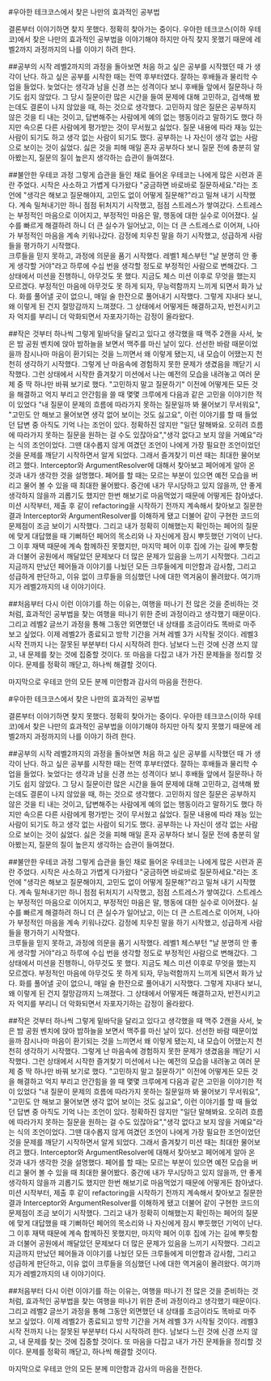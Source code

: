 #우아한 테크코스에서 찾은 나만의 효과적인 공부법

결론부터 이야기하면 찾지 못했다.
정확히 찾아가는 중이다.
우아한 테크코스(이하 우테코)에서 찾은 나만의 효과적인 공부법을 이야기해야 하지만
아직 찾지 못했기 때문에 레벨2까지 과정까지의 나를 이야기 하려 한다.

##공부의 시작
레벨2까지의 과정을 돌아보면 처음 하고 싶은 공부를 시작했던 때 가 생각이 난다.
하고 싶은 공부를 시작한 때는 전역 후부터였다.
잘하는 후배들과 물리학 수업을 들었다.
늦었다는 생각과 남을 신경 쓰는 성격이다 보니 후배들 앞에서 질문하나 하기도 쉽지 않았다.
그 당시 질문이란 많은 시간을 들여 문제에 대해 고민하고, 검색해 봤는데도 결론이 나지 않았을 때, 하는 것으로 생각했다.
고민하지 않은 질문은 공부하지 않은 것을 티 내는 것이고, 답변해주는 사람에게 예의 없는 행동이라고 말하기도 했다
하지만 속으론 다른 사람에게 평가받는 것이 무서웠고 싫었다.
질문 내용에 따라 재능 있는 사람이 되기도 하고 생각 없는 사람이 되기도 했다.
공부하는 나 자신이 생각 없는 사람으로 보이는 것이 싫었다.
싫은 것을 피해 매일 혼자 공부하다 보니 질문 전에 충분히 알아봤는지, 질문의 질이 높은지 생각하는 습관이 들여졌다.

##불안한 우테코 과정
그렇게 습관을 들인 채로 들어온 우테코는 나에게 많은 시련과 혼란 주었다.
시작은 사소하고 가볍게 다가왔다
"궁금하면 바로바로 질문하세요."라는 조언에
"생각은 해보고 질문해야지, 고민도 없이 어떻게 질문해?"라고 밀쳐 내기 시작했다.
계속 밀쳐내기만 하니 점점 뒤처지기 시작했고, 점점 스트레스가 쌓여갔다.
스트레스는 부정적인 마음으로 이어지고, 부정적인 마음은 말, 행동에 대한 실수로 이어졌다.
실수를 빠르게 해결하려 하니 더 큰 실수가 일어났고, 이는 더 큰 스트레스로 이어져, 나아가 부정적인 마음을 계속 키워나갔다.
감정에 치우친 말을 하기 시작했고, 성급하게 사람들을 평가하기 시작했다.  
크루들을 믿지 못하고, 과정에 의문을 품기 시작했다.
레벨1 체스부턴 "날 분명히 안 좋게 생각할 거야"라고 하루에 수십 번을 생각할 정도로 부정적인 사람으로 변해갔다.
그 상태에서 미션을 진행하니, 아무것도 못 했다.
지금도 체스 미션 이후로 무엇을 했는지 모르겠다.
부정적인 마음에 아무것도 못 하게 되자, 무능력함까지 느끼게 되면서 화가 났다.
화를 풀어낼 곳이 없으니, 매일 술 한잔으로 풀어내기 시작했다.
그렇게 지내다 보니, 왜 이렇게 된 건지 절망감까지 느껴졌다.
그 상태에서 어떻게든 해결하고자, 반전시키고자 억지를 부리니 더 악화되면서 자포자기하는 감정이 올라왔다.

##작은 것부터 하나씩
그렇게 밑바닥을 달리고 있다고 생각했을 때 맥주 2캔을 사서, 늦은 밤 공원 벤치에 앉아 밤하늘을 보면서 맥주를 마신 날이 있다.
선선한 바람 때문이었을까 잠시나마 마음이 환기되는 것을 느끼면서 왜 이렇게 됐는지, 내 모습이 어땠는지 천천히 생각하기 시작했다.
그렇게 난 마음속에 경험하지 못한 문제가 생겼음을 깨닫기 시작했다.
그런 상태에서 시작한 즐겨찾기 미션에서 나는 예전의 모습을 내려놓고 여러 문제 중 딱 하나만 바꿔 보기로 했다.
"고민하지 말고 질문하기"
이전에 어떻게든 모든 것을 해결하고 억지 부리고 안간힘을 쓸 때 몇몇 크루에게 다음과 같은 고민을 이야기한 적이 있었다
"내 질문이 문제의 흐름에 따라가지 못하는 질문일까 봐 물어보기 무서워요", "고민도 안 해보고 물어보면 생각 없어 보이는 것도 싫고요",
이런 이야기를 할 때 들었던 답변 중 아직도 기억 나는 조언이 있다.
정확하진 않지만 "일단 말해봐요. 오히려 흐름에 따라가지 못하는 질문을 원하는 걸 수도 있잖아요","생각 없다고 보지 않을 거예요"라는 식의 조언이었다. 
그땐 대수롭지 않게 여겼던 조언이 나에게 가장 필요한 조언이었던 것을 문제를 깨닫기 시작하면서 알게 되었다. 
그래서 즐겨찾기 미션 때는 최대한 물어보려고 했다.
Interceptor와 ArgumentResolver에 대해서 찾아보고 페어에게 알아 온 것과 내가 생각한 것을 설명했다.
페어를 할 때는 모르는 부분이 있으면 예전 모습을 버리고 물어 볼 수 있을 때 최대한 물어봤다.
중간에 내가 무시당하고 있지 않을까, 안 좋게 생각하지 않을까 괴롭기도 했지만 한번 해보기로 마음먹었기 때문에 어떻게든 참아냈다.
미션 시작부터, 제출 후 같이 refactoring을 시작하기 전까지 계속해서 찾아보고 질문한 결과 Interceptor와 ArgumentResolver를 이해하게 됐고 더불어 같이 구현한 코드의 문제점이 조금 보이기 시작했다.
그리고 내가 정확히 이해했는지 확인하는 페어의 질문에 맞게 대답했을 때 기뻐하던 페어의 목소리와 나 자신에게 잠시 뿌듯했던 기억이 난다.
그 이후 재택 때문에 계속 함께하진 못했지만, 마지막 페어 이후 집에 가는 길에 뿌듯함과 더불어 공원에서 깨달았던 문제보다 더 많은 문제가 있음을 느끼기 시작했다.
그리고 지금까지 만났던 페어들과 이야기를 나눴던 모든 크루들에게 미안함과 감사함, 그리고 성급하게 판단하고, 이유 없이 크루들을 의심했던 나에 대한 역겨움이 몰려왔다.
여기까지가 레벨2까지의 내 이야기이다.

##처음부터 다시
이런 이야기를 하는 이유는, 여행을 떠나기 전 많은 것을 준비하는 것처럼, 효과적인 공부법을 찾는 여행을 떠나기 위한 준비 과정이라고 생각했기 때문이다.
그리고 레벨2 글쓰기 과정을 통해 그동안 외면했던 내 상태를 조금이라도 똑바로 마주 보고 싶었다.
이제 레벨2가 종료되고 방학 기간을 거쳐 레벨 3가 시작될 것이다.
레벨3 시작 전까지 나는 잘못된 부분부터 다시 시작하려 한다.
남보다 느린 것에 신경 쓰지 않고, 내 문제를 찾는 것에 집중할 것이다.
또 마음을 다잡고 내가 가진 문제들을 정리할 것이다.
문제를 정확히 깨닫고, 하나씩 해결할 것이다.

마지막으로 우테코 안의 모든 분께 미안함과 감사의 마음을 전한다.

  

#우아한 테크코스에서 찾은 나만의 효과적인 공부법

결론부터 이야기하면 찾지 못했다.
정확히 찾아가는 중이다.
우아한 테크코스(이하 우테코)에서 찾은 나만의 효과적인 공부법을 이야기해야 하지만
아직 찾지 못했기 때문에 레벨2까지 과정까지의 나를 이야기 하려 한다.

##공부의 시작
레벨2까지의 과정을 돌아보면 처음 하고 싶은 공부를 시작했던 때 가 생각이 난다.
하고 싶은 공부를 시작한 때는 전역 후부터였다.
잘하는 후배들과 물리학 수업을 들었다.
늦었다는 생각과 남을 신경 쓰는 성격이다 보니 후배들 앞에서 질문하나 하기도 쉽지 않았다.
그 당시 질문이란 많은 시간을 들여 문제에 대해 고민하고, 검색해 봤는데도 결론이 나지 않았을 때, 하는 것으로 생각했다.
고민하지 않은 질문은 공부하지 않은 것을 티 내는 것이고, 답변해주는 사람에게 예의 없는 행동이라고 말하기도 했다
하지만 속으론 다른 사람에게 평가받는 것이 무서웠고 싫었다.
질문 내용에 따라 재능 있는 사람이 되기도 하고 생각 없는 사람이 되기도 했다.
공부하는 나 자신이 생각 없는 사람으로 보이는 것이 싫었다.
싫은 것을 피해 매일 혼자 공부하다 보니 질문 전에 충분히 알아봤는지, 질문의 질이 높은지 생각하는 습관이 들여졌다.

##불안한 우테코 과정
그렇게 습관을 들인 채로 들어온 우테코는 나에게 많은 시련과 혼란 주었다.
시작은 사소하고 가볍게 다가왔다
"궁금하면 바로바로 질문하세요."라는 조언에
"생각은 해보고 질문해야지, 고민도 없이 어떻게 질문해?"라고 밀쳐 내기 시작했다.
계속 밀쳐내기만 하니 점점 뒤처지기 시작했고, 점점 스트레스가 쌓여갔다.
스트레스는 부정적인 마음으로 이어지고, 부정적인 마음은 말, 행동에 대한 실수로 이어졌다.
실수를 빠르게 해결하려 하니 더 큰 실수가 일어났고, 이는 더 큰 스트레스로 이어져, 나아가 부정적인 마음을 계속 키워나갔다.
감정에 치우친 말을 하기 시작했고, 성급하게 사람들을 평가하기 시작했다.  
크루들을 믿지 못하고, 과정에 의문을 품기 시작했다.
레벨1 체스부턴 "날 분명히 안 좋게 생각할 거야"라고 하루에 수십 번을 생각할 정도로 부정적인 사람으로 변해갔다.
그 상태에서 미션을 진행하니, 아무것도 못 했다.
지금도 체스 미션 이후로 무엇을 했는지 모르겠다.
부정적인 마음에 아무것도 못 하게 되자, 무능력함까지 느끼게 되면서 화가 났다.
화를 풀어낼 곳이 없으니, 매일 술 한잔으로 풀어내기 시작했다.
그렇게 지내다 보니, 왜 이렇게 된 건지 절망감까지 느껴졌다.
그 상태에서 어떻게든 해결하고자, 반전시키고자 억지를 부리니 더 악화되면서 자포자기하는 감정이 올라왔다.

##작은 것부터 하나씩
그렇게 밑바닥을 달리고 있다고 생각했을 때 맥주 2캔을 사서, 늦은 밤 공원 벤치에 앉아 밤하늘을 보면서 맥주를 마신 날이 있다.
선선한 바람 때문이었을까 잠시나마 마음이 환기되는 것을 느끼면서 왜 이렇게 됐는지, 내 모습이 어땠는지 천천히 생각하기 시작했다.
그렇게 난 마음속에 경험하지 못한 문제가 생겼음을 깨닫기 시작했다.
그런 상태에서 시작한 즐겨찾기 미션에서 나는 예전의 모습을 내려놓고 여러 문제 중 딱 하나만 바꿔 보기로 했다.
"고민하지 말고 질문하기"
이전에 어떻게든 모든 것을 해결하고 억지 부리고 안간힘을 쓸 때 몇몇 크루에게 다음과 같은 고민을 이야기한 적이 있었다
"내 질문이 문제의 흐름에 따라가지 못하는 질문일까 봐 물어보기 무서워요", "고민도 안 해보고 물어보면 생각 없어 보이는 것도 싫고요",
이런 이야기를 할 때 들었던 답변 중 아직도 기억 나는 조언이 있다.
정확하진 않지만 "일단 말해봐요. 오히려 흐름에 따라가지 못하는 질문을 원하는 걸 수도 있잖아요","생각 없다고 보지 않을 거예요"라는 식의 조언이었다. 
그땐 대수롭지 않게 여겼던 조언이 나에게 가장 필요한 조언이었던 것을 문제를 깨닫기 시작하면서 알게 되었다. 
그래서 즐겨찾기 미션 때는 최대한 물어보려고 했다.
Interceptor와 ArgumentResolver에 대해서 찾아보고 페어에게 알아 온 것과 내가 생각한 것을 설명했다.
페어를 할 때는 모르는 부분이 있으면 예전 모습을 버리고 물어 볼 수 있을 때 최대한 물어봤다.
중간에 내가 무시당하고 있지 않을까, 안 좋게 생각하지 않을까 괴롭기도 했지만 한번 해보기로 마음먹었기 때문에 어떻게든 참아냈다.
미션 시작부터, 제출 후 같이 refactoring을 시작하기 전까지 계속해서 찾아보고 질문한 결과 Interceptor와 ArgumentResolver를 이해하게 됐고 더불어 같이 구현한 코드의 문제점이 조금 보이기 시작했다.
그리고 내가 정확히 이해했는지 확인하는 페어의 질문에 맞게 대답했을 때 기뻐하던 페어의 목소리와 나 자신에게 잠시 뿌듯했던 기억이 난다.
그 이후 재택 때문에 계속 함께하진 못했지만, 마지막 페어 이후 집에 가는 길에 뿌듯함과 더불어 공원에서 깨달았던 문제보다 더 많은 문제가 있음을 느끼기 시작했다.
그리고 지금까지 만났던 페어들과 이야기를 나눴던 모든 크루들에게 미안함과 감사함, 그리고 성급하게 판단하고, 이유 없이 크루들을 의심했던 나에 대한 역겨움이 몰려왔다.
여기까지가 레벨2까지의 내 이야기이다.

##처음부터 다시
이런 이야기를 하는 이유는, 여행을 떠나기 전 많은 것을 준비하는 것처럼, 효과적인 공부법을 찾는 여행을 떠나기 위한 준비 과정이라고 생각했기 때문이다.
그리고 레벨2 글쓰기 과정을 통해 그동안 외면했던 내 상태를 조금이라도 똑바로 마주 보고 싶었다.
이제 레벨2가 종료되고 방학 기간을 거쳐 레벨 3가 시작될 것이다.
레벨3 시작 전까지 나는 잘못된 부분부터 다시 시작하려 한다.
남보다 느린 것에 신경 쓰지 않고, 내 문제를 찾는 것에 집중할 것이다.
또 마음을 다잡고 내가 가진 문제들을 정리할 것이다.
문제를 정확히 깨닫고, 하나씩 해결할 것이다.

마지막으로 우테코 안의 모든 분께 미안함과 감사의 마음을 전한다.